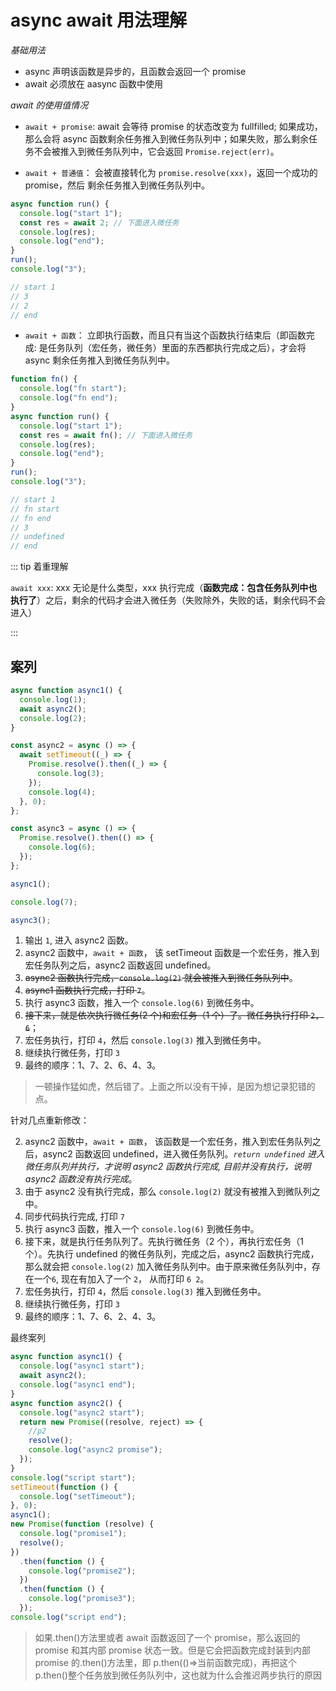 # async await 用法理解

_基础用法_

- async 声明该函数是异步的，且函数会返回一个 promise
- await 必须放在 aasync 函数中使用

_await 的使用值情况_

- `await + promise`: await 会等待 promise 的状态改变为 fullfilled; 如果成功，那么会将 async 函数剩余任务推入到微任务队列中；如果失败，那么剩余任务不会被推入到微任务队列中，它会返回 `Promise.reject(err)`。

- `await + 普通值`： 会被直接转化为 `promise.resolve(xxx)`，返回一个成功的 promise，然后 剩余任务推入到微任务队列中。

```ts
async function run() {
  console.log("start 1");
  const res = await 2; // 下面进入微任务
  console.log(res);
  console.log("end");
}
run();
console.log("3");

// start 1
// 3
// 2
// end
```

- `await + 函数`： 立即执行函数，而且只有当这个函数执行结束后（即函数完成: 是任务队列（宏任务，微任务）里面的东西都执行完成之后），才会将 async 剩余任务推入到微任务队列中。

```ts
function fn() {
  console.log("fn start");
  console.log("fn end");
}
async function run() {
  console.log("start 1");
  const res = await fn(); // 下面进入微任务
  console.log(res);
  console.log("end");
}
run();
console.log("3");

// start 1
// fn start
// fn end
// 3
// undefined
// end
```

::: tip 着重理解

`await xxx`: xxx 无论是什么类型，xxx 执行完成（**函数完成：包含任务队列中也执行了**）之后，剩余的代码才会进入微任务（失败除外，失败的话，剩余代码不会进入）

:::

## 案列

```ts
async function async1() {
  console.log(1);
  await async2();
  console.log(2);
}

const async2 = async () => {
  await setTimeout((_) => {
    Promise.resolve().then((_) => {
      console.log(3);
    });
    console.log(4);
  }, 0);
};

const async3 = async () => {
  Promise.resolve().then(() => {
    console.log(6);
  });
};

async1();

console.log(7);

async3();
```

1. 输出 `1`, 进入 async2 函数。
2. async2 函数中，`await + 函数`， 该 setTimeout 函数是一个宏任务，推入到宏任务队列之后，async2 函数返回 undefined。
3. <span style="text-decoration: line-through;">async2 函数执行完成，`console.log(2)` 就会被推入到微任务队列中</span>。
4. <span style="text-decoration: line-through;">async1 函数执行完成，打印 `7`</span>。
5. 执行 async3 函数，推入一个 `console.log(6)` 到微任务中。
6. <span style="text-decoration: line-through;">接下来，就是依次执行微任务(2 个)和宏任务（1 个）了。微任务执行打印 `2, 6`</span>；
7. 宏任务执行，打印 `4`，然后 `console.log(3)` 推入到微任务中。
8. 继续执行微任务，打印 `3`
9. 最终的顺序：1、7、2、6、4、3。

> 一顿操作猛如虎，然后错了。上面之所以没有干掉，是因为想记录犯错的点。

针对几点重新修改：

2. async2 函数中，`await + 函数`， 该函数是一个宏任务，推入到宏任务队列之后，async2 函数返回 undefined，进入微任务队列。_`return undefined` 进入微任务队列并执行，才说明 async2 函数执行完成, 目前并没有执行，说明 async2 函数没有执行完成_。
3. 由于 async2 没有执行完成，那么 `console.log(2)` 就没有被推入到微队列之中。
4. 同步代码执行完成, 打印 `7`
5. 执行 async3 函数，推入一个 `console.log(6)` 到微任务中。
6. 接下来，就是执行任务队列了。先执行微任务（2 个），再执行宏任务（1 个）。先执行 undefined 的微任务队列，完成之后，async2 函数执行完成，那么就会把 `console.log(2)` 加入微任务队列中。由于原来微任务队列中，存在一个`6`, 现在有加入了一个 `2`， 从而打印 `6 2`。
7. 宏任务执行，打印 `4`，然后 `console.log(3)` 推入到微任务中。
8. 继续执行微任务，打印 `3`
9. 最终的顺序：1、7、6、2、4、3。

最终案列

```ts
async function async1() {
  console.log("async1 start");
  await async2();
  console.log("async1 end");
}
async function async2() {
  console.log("async2 start");
  return new Promise((resolve, reject) => {
    //p2
    resolve();
    console.log("async2 promise");
  });
}
console.log("script start");
setTimeout(function () {
  console.log("setTimeout");
}, 0);
async1();
new Promise(function (resolve) {
  console.log("promise1");
  resolve();
})
  .then(function () {
    console.log("promise2");
  })
  .then(function () {
    console.log("promise3");
  });
console.log("script end");
```

> 如果.then()方法里或者 await 函数返回了一个 promise，那么返回的 promise 和其内部 promise 状态一致。但是它会把函数完成封装到内部 promise 的.then()方法里，即 p.then(()=>当前函数完成)，再把这个 p.then()整个任务放到微任务队列中，这也就为什么会推迟两步执行的原因
